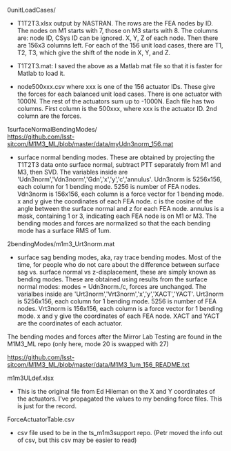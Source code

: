 0unitLoadCases/

* T1T2T3.xlsx output by NASTRAN. The rows are the FEA nodes by ID. The nodes on M1 starts with 7, those on M3 starts with 8. The columns are: node ID, CSys ID can be ignored. X, Y, Z of each node. Then there are 156x3 columns left. For each of the 156 unit load cases, there are T1, T2, T3, which give the shift of the node in X, Y, and Z.

* T1T2T3.mat: I saved the above as a Matlab mat file so that it is faster for Matlab to load it.

* node500xxx.csv where xxx is one of the 156 actuator IDs. These give the forces for each balanced unit load cases. There is one actuator with 1000N. The rest of the actuators sum up to -1000N. Each file has two columns. First column is the 500xxx, where xxx is the actuator ID. 2nd column are the forces.

1surfaceNormalBendingModes/  
https://github.com/lsst-sitcom/M1M3_ML/blob/master/data/myUdn3norm_156.mat

* surface normal bending modes. These are obtained by projecting the T1T2T3 data onto surface normal, subtract PTT separately from M1 and M3, then SVD. The variables inside are 'Udn3norm','Vdn3norm','Gdn','x','y','c','annulus'. Udn3norm is 5256x156, each column for 1 bending mode. 5256 is number of FEA nodes. Vdn3norm is 156x156, each column is a force vector for 1 bending mode. x and y give the coordinates of each FEA node. c is the cosine of the angle between the surface normal and z for each FEA node. annulus is a mask, containing 1 or 3, indicating each FEA node is on M1 or M3. The bending modes and forces are normalized so that the each bending mode has a surface RMS of 1um.

2bendingModes/m1m3_Urt3norm.mat

* surface sag bending modes, aka, ray trace bending modes. Most of the time, for people who do not care about the difference between surface sag vs. surface normal vs z-displacement, these are simply known as bending modes. These are obtained using results from the surface normal modes: modes = Udn3norm./c, forces are unchanged. The varialbes inside are 'Urt3norm','Vrt3norm','x','y','XACT','YACT'. Urt3norm is 5256x156, each column for 1 bending mode. 5256 is number of FEA nodes. Vrt3norm is 156x156, each column is a force vector for 1 bending mode. x and y give the coordinates of each FEA node. XACT and YACT are the coordinates of each actuator.

The bending modes and forces after the Mirror Lab Testing are found in the M1M3_ML repo (only here, mode 20 is swapped with 27)

https://github.com/lsst-sitcom/M1M3_ML/blob/master/data/M1M3_1um_156_README.txt

m1m3ULdef.xlsx

* This is the original file from Ed Hileman on the X and Y coordinates of the actuators. I've propagated the values to my bending force files. This is just for the record.

ForceActuatorTable.csv

* csv file used to be in the ts_m1m3support repo. (Petr moved the info out of csv, but this csv may be easier to read)

